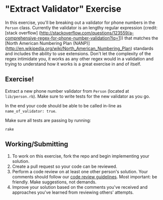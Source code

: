 "Extract Validator" Exercise
========================

In this exercise, you'll be breaking out a validator for phone numbers in the `Person`
class. Currently the validator is an lengthy regular expression (credit:
[stack overflow] (http://stackoverflow.com/questions/123559/a-comprehensive-regex-for-phone-number-validation?lq=1)) that matches the [North American Numbering Plan (NANP)] (http://en.wikipedia.org/wiki/North_American_Numbering_Plan) standards and includes the ability to use extensions. Don't let the complexity
of the regex intimidate you, it works as any other regex would in a validation and
trying to understand how it works is a great exercise in and of itself.

Exercise!
---------

Extract a new phone number validator from `Person` (located at `lib/person.rb`).
Make sure to write tests for the new validator as you go.

In the end your code should be able to be called in-line as `name_of_validator: true`.

Make sure all tests are passing by running:

    rake

## Working/Submitting

1. To work on this exercise, fork the repo and begin implementing your solution.
2. Create a pull request so your code can be reviewed.
3. Perform a code review on at least one other person's solution. Your comments
   should follow our [code review guidelines]. Most important: be friendly. Make
   suggestions, not demands.
4. Improve your solution based on the comments you've received and approaches
   you've learned from reviewing others' attempts.

[code review guidelines]: https://github.com/thoughtbot/guides/tree/master/code-review
